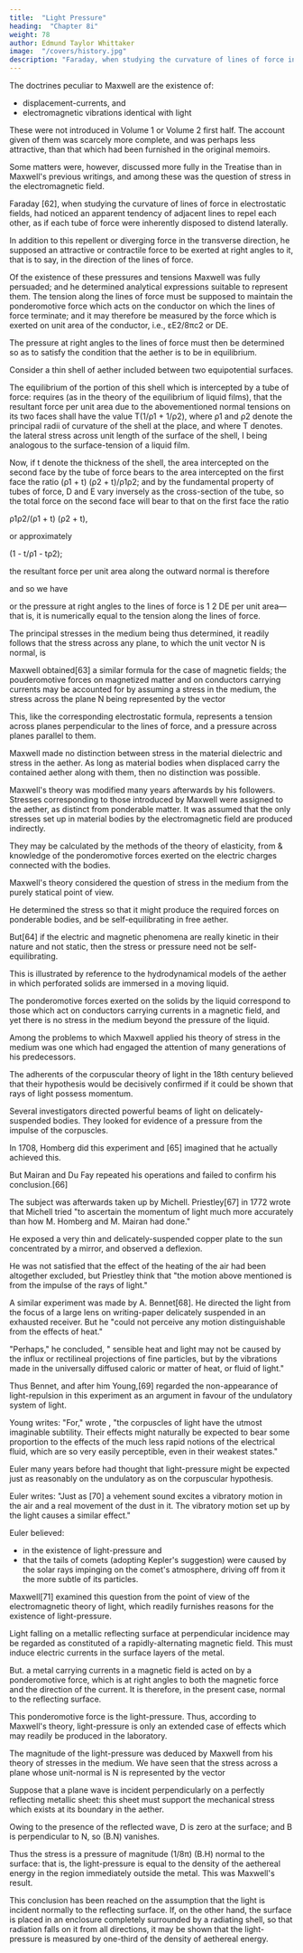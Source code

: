 ```yaml
---
title:  "Light Pressure"
heading:  "Chapter 8i"
weight: 78
author: Edmund Taylor Whittaker
image:  "/covers/history.jpg"
description: "Faraday, when studying the curvature of lines of force in electrostatic fields, had noticed an apparent tendency of adjacent lines to repel each other, as if each tube of force were inherently disposed to distend laterally"
---
```




The doctrines peculiar to Maxwell are the existence of:
- displacement-currents, and
- electromagnetic vibrations identical with light

These were not introduced in Volume 1 or Volume 2 first half. The account given of them was scarcely more complete, and was perhaps less attractive, than that which had been furnished in the original memoirs.

Some matters were, however, discussed more fully in the Treatise than in Maxwell's previous writings, and among these was the question of stress in the electromagnetic field.

Faraday [62], when studying the curvature of lines of force in electrostatic fields, had noticed an apparent tendency of adjacent lines to repel each other, as if each tube of force were inherently disposed to distend laterally.

In addition to this repellent or diverging force in the transverse direction, he supposed an attractive or contractile force to be exerted at right angles to it, that is to say, in the direction of the lines of force.

Of the existence of these pressures and tensions Maxwell was fully persuaded; and he determined analytical expressions suitable to represent them. The tension along the lines of force must be supposed to maintain the ponderomotive force which acts on the conductor on which the lines of force terminate; and it may therefore be measured by the force which is exerted on unit area of the conductor, i.e., εE2/8πc2 or  DE. 

The pressure at right angles to the lines of force must then be determined so as to satisfy the condition that the aether is to be in equilibrium.

Consider a thin shell of aether included between two equipotential surfaces. 

The equilibrium of the portion of this shell which is intercepted by a tube of force: requires (as in the theory of the equilibrium of liquid films), that the resultant force per unit area due to the abovementioned normal tensions on its two faces shall have the value T(1/ρ1 + 1/ρ2), where ρ1 and ρ2 denote the principal radii of curvature of the shell at the place, and where T denotes. the lateral stress across unit length of the surface of the shell, I being analogous to the surface-tension of a liquid film.

Now, if t denote the thickness of the shell, the area intercepted on the second face by the tube of force bears to the area intercepted on the first face the ratio (ρ1 + t) (ρ2 + t)/ρ1ρ2; and by the fundamental property of tubes of force, D and E vary inversely as the cross-section of the tube, so the total force on the second face will bear to that on the first face the ratio

ρ1ρ2/(ρ1 + t) (ρ2 + t),

or approximately

(1 - t/ρ1 - tρ2);

the resultant force per unit area along the outward normal is
therefore


and so we have



or the pressure at right angles to the lines of force is 
1
2
DE per unit area—that is, it is numerically equal to the tension along the lines of force.

The principal stresses in the medium being thus determined, it readily follows that the stress across any plane, to which the unit vector N is normal, is



Maxwell obtained[63] a similar formula for the case of magnetic fields; the pouderomotive forces on magnetized matter and on conductors carrying currents may be accounted for by assuming a stress in the medium, the stress across the plane N being represented by the vector



This, like the corresponding electrostatic formula, represents a tension across planes perpendicular to the lines of force, and a pressure across planes parallel to them.

Maxwell made no distinction between stress in the material dielectric and stress in the aether. As long as material bodies when displaced carry the contained aether along with them, then no distinction was possible.

Maxwell's theory was modified many years afterwards by his followers. Stresses corresponding to those introduced by Maxwell were assigned to the aether, as distinct from ponderable matter. It was assumed that the only stresses set up in material bodies by the electromagnetic field are produced indirectly. 

They may be calculated by the methods of the theory of elasticity, from & knowledge of the ponderomotive forces exerted on the electric charges connected with the bodies.

Maxwell's theory considered the question of stress in the medium from the purely statical point of view. 

He determined the stress so that it might produce the required forces on ponderable bodies, and be self-equilibrating in free aether. 

But[64] if the electric and magnetic phenomena are really kinetic in their nature and not static, then the stress or pressure need not be self-equilibrating.

This is illustrated by reference to the hydrodynamical models of the aether in which perforated solids are immersed in a moving liquid.

The ponderomotive forces exerted on the solids by the liquid correspond to those which act on conductors carrying currents in a magnetic field, and yet there is no stress in the medium beyond the pressure of the liquid.

Among the problems to which Maxwell applied his theory of stress in the medium was one which had engaged the attention of many generations of his predecessors. 

The adherents of the corpuscular theory of light in the 18th century believed that their hypothesis would be decisively confirmed if it could be shown that rays of light possess momentum.

Several investigators directed powerful beams of light on delicately-suspended bodies. They looked for evidence of a pressure from the impulse of the corpuscles.

In 1708, Homberg did this experiment and [65] imagined that he actually achieved this. 

But Mairan and Du Fay repeated his operations and failed to confirm his conclusion.[66]

The subject was afterwards taken up by Michell. Priestley[67] in 1772 wrote that Michell tried "to ascertain the momentum of light much more accurately than how M. Homberg and M. Mairan had done." 

He exposed a very thin and delicately-suspended copper plate to the sun concentrated by a mirror, and observed a deflexion. 

He was not satisfied that the effect of the heating of the air had been altogether excluded, but Priestley think that "the motion above mentioned is from the impulse of the rays of light."

A similar experiment was made by A. Bennet[68]. He directed the light from the focus of a large lens on writing-paper delicately suspended in an exhausted receiver. But he "could not perceive any motion distinguishable from the effects of heat." 

"Perhaps," he concluded, " sensible heat and light may not be caused by the influx or rectilineal projections of fine particles, but by the vibrations made in the universally diffused caloric or matter of heat, or fluid of light." 

Thus Bennet, and after him Young,[69] regarded the non-appearance of light-repulsion in this experiment as an argument in favour of the undulatory system of light. 

Young writes: "For," wrote , "the corpuscles of light have the utmost imaginable subtility. Their effects might naturally be expected to bear some proportion to the effects of the much less rapid notions of the electrical fluid, which are so very easily perceptible, even in their weakest states."

<!-- This attitude is all the more remarkable, because  -->

Euler many years before had thought that light-pressure might be expected just as reasonably on the undulatory as on the corpuscular hypothesis. 

Euler writes: "Just as [70] a vehement sound excites a vibratory motion in the air and a real movement of the dust in it. The vibratory motion set up by the light causes a similar effect." 

Euler believed:
- in the existence of light-pressure and 
- that the tails of comets (adopting Kepler's suggestion) were caused by the solar rays impinging on the comet's atmosphere, driving off from it the more subtle of its particles.

Maxwell[71] examined this question from the point of view of the electromagnetic theory of light, which readily furnishes reasons for the existence of light-pressure. 

Light falling on a metallic reflecting surface at perpendicular incidence may be regarded as constituted of a rapidly-alternating magnetic field. This must induce electric currents in the surface layers of the metal.

But. a metal carrying currents in a magnetic field is acted on by a ponderomotive force, which is at right angles to both the magnetic force and the direction of the current. It is therefore, in the present case, normal to the reflecting surface. 

This ponderomotive force is the light-pressure. Thus, according to Maxwell's theory, light-pressure is only an extended case of effects which may readily be produced in the laboratory.

The magnitude of the light-pressure was deduced by Maxwell from his theory of stresses in the medium. We have seen that the stress across a plane whose unit-normal is N is represented by the vector


Suppose that a plane wave is incident perpendicularly on a perfectly reflecting metallic sheet: this sheet must support the mechanical stress which exists at its boundary in the aether. 

Owing to the presence of the reflected wave, D is zero at the surface; and B is perpendicular to N, so (B.N) vanishes. 

Thus the stress is a pressure of magnitude (1/8π) (B.H) normal to the surface: that is, the light-pressure is equal to the density of the aethereal energy in the region immediately outside the metal. This was Maxwell's result.

This conclusion has been reached on the assumption that the light is incident normally to the reflecting surface. If, on the other hand, the surface is placed in an enclosure completely surrounded by a radiating shell, so that radiation falls on it from all directions, it may be shown that the light-pressure is measured by one-third of the density of aethereal energy.
